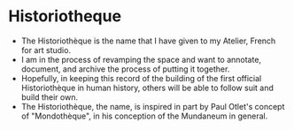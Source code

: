 # Historiotheque
* The Historiothèque is the name that I have given to my Atelier, French for art studio.
* I am in the process of revamping the space and want to annotate, document, and archive the process of putting it together.
* Hopefully, in keeping this record of the building of the first official Historiothèque in human history, others will be able to follow suit and build their own.
* The Historiothèque, the name, is inspired in part by Paul Otlet's concept of "Mondothèque", in his conception of the Mundaneum in general.

